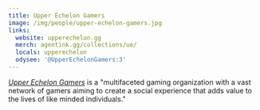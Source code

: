 ```yaml
---
title: Upper Echelon Gamers
image: /img/people/upper-echelon-gamers.jpg
links:
  website: upperechelon.gg
  merch: agentink.gg/collections/ue/
  locals: upperechelon
  odysee: '@UpperEchelonGamers:3'
---
```


[_Upper Echelon Gamers_](https://upperechelon.gg/) is a "multifaceted gaming
organization with a vast network of gamers aiming to create a social experience
that adds value to the lives of like minded individuals."
